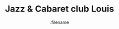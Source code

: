 ---
title: "Jazz & Cabaret club Louis"
description: "702 Oak Ridge Drive, Missouri, starts at 8PM"
date: :filename
draft: false
---